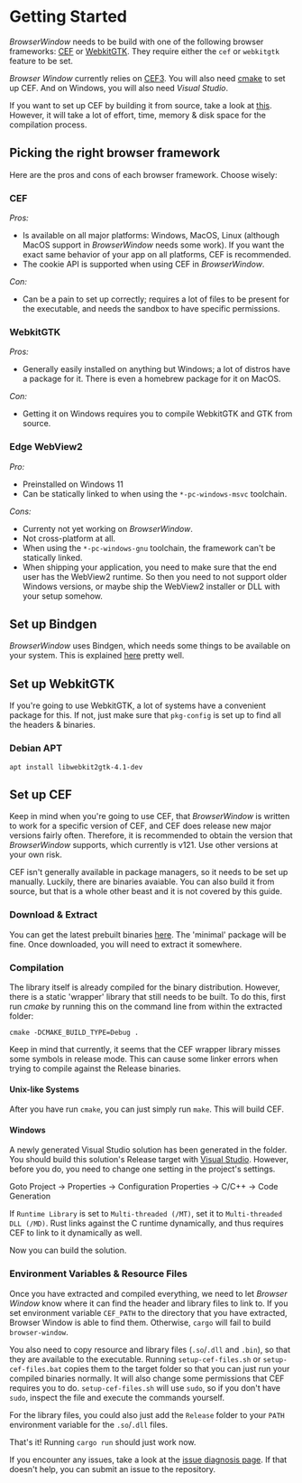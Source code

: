 # Getting Started

_BrowserWindow_ needs to be build with one of the following browser frameworks: [CEF](https://bitbucket.org/chromiumembedded/cef/wiki/Home) or [WebkitGTK](https://www.webkit.org/). They require either the `cef` or `webkitgtk` feature to be set.

_Browser Window_ currently relies on [CEF3](https://bitbucket.org/chromiumembedded/cef/wiki/Home).
You will also need [cmake](https://cmake.org/) to set up CEF.
And on Windows, you will also need _Visual Studio_.

If you want to set up CEF by building it from source, take a look at [this](https://bitbucket.org/chromiumembedded/cef/wiki/MasterBuildQuickStart.md).
However, it will take a lot of effort, time, memory & disk space for the compilation process.

## Picking the right browser framework

Here are the pros and cons of each browser framework. Choose wisely:

### CEF

*Pros:*
* Is available on all major platforms: Windows, MacOS, Linux (although MacOS support in _BrowserWindow_ needs some work).
If you want the exact same behavior of your app on all platforms, CEF is recommended.
* The cookie API is supported when using CEF in _BrowserWindow_.

*Con:*
* Can be a pain to set up correctly; requires a lot of files to be present for the executable, and needs the sandbox to have specific permissions.

### WebkitGTK

*Pros:*
* Generally easily installed on anything but Windows; a lot of distros have a package for it. There
is even a homebrew package for it on MacOS.

*Con:*
* Getting it on Windows requires you to compile WebkitGTK and GTK from source.

### Edge WebView2

*Pro:*
* Preinstalled on Windows 11
* Can be statically linked to when using the `*-pc-windows-msvc` toolchain.

*Cons:*
* Currenty not yet working on _BrowserWindow_.
* Not cross-platform at all.
* When using the `*-pc-windows-gnu` toolchain, the framework can't be statically linked.
* When shipping your application, you need to make sure that the end user has the WebView2 runtime.
So then you need to not support older Windows versions, or maybe ship the WebView2 installer or DLL
with your setup somehow.

## Set up Bindgen

_BrowserWindow_ uses Bindgen,  which needs some things to be available on your system.
This is explained [here](https://rust-lang.github.io/rust-bindgen/requirements.html) pretty well.

## Set up WebkitGTK

If you're going to use WebkitGTK, a lot of systems have a convenient package for this. If not, just
make sure that `pkg-config` is set up to find all the headers & binaries.

### Debian APT

`apt install libwebkit2gtk-4.1-dev`

## Set up CEF

Keep in mind when you're going to use CEF, that _BrowserWindow_ is written to work for a specific version of CEF, and CEF does release new major versions fairly often. Therefore, it is recommended to
obtain the version that _BrowserWindow_ supports, which currently is v121. Use other versions at
your own risk.

CEF isn't generally available in package managers, so it needs to be set up manually. Luckily, there are binaries avaiable. You can also build it from source, but that is a whole other beast and it is
not covered by this guide.

### Download & Extract

You can get the latest prebuilt binaries [here](https://cef-builds.spotifycdn.com/index.html).
The 'minimal' package will be fine.
Once downloaded, you will need to extract it somewhere.

### Compilation

The library itself is already compiled for the binary distribution. However, there is a static 'wrapper' library that still needs to be built.
To do this, first run _cmake_ by running this on the command line from within the extracted folder:
```
cmake -DCMAKE_BUILD_TYPE=Debug .
```
Keep in mind that currently, it seems that the CEF wrapper library misses some symbols in release mode. This can cause some linker errors when trying to compile against the Release binaries.

#### Unix-like Systems

After you have run `cmake`, you can just simply run `make`. This will build CEF.

#### Windows

A newly generated Visual Studio solution has been generated in the folder.
You should build this solution's Release target with [Visual Studio](https://visualstudio.microsoft.com/vs/).
However, before you do, you need to change one setting in the project's settings.

Goto Project -> Properties -> Configuration Properties -> C/C++ -> Code Generation

If `Runtime Library` is set to `Multi-threaded (/MT)`, set it to `Multi-threaded DLL (/MD)`.
Rust links against the C runtime dynamically, and thus requires CEF to link to it dynamically as well.

Now you can build the solution.

### Environment Variables & Resource Files

Once you have extracted and compiled everything, we need to let _Browser Window_ know where it can find the header and library files to link to.
If you set environment variable `CEF_PATH` to the directory that you have extracted, Browser Window is able to find them.
Otherwise, `cargo` will fail to build `browser-window`.

You also need to copy resource and library files (`.so`/`.dll` and `.bin`), so that they are available to the executable.
Running `setup-cef-files.sh` or `setup-cef-files.bat` copies them to the target
folder so that you can just run your compiled binaries normally.
It will also change some permissions that CEF requires you to do.
`setup-cef-files.sh` will use `sudo`, so if you don't have `sudo`, inspect the file and execute the commands yourself.

For the library files, you could also just add the `Release` folder to your `PATH` environment variable for the `.so`/`.dll` files.

That's it!
Running `cargo run` should just work now.

If you encounter any issues, take a look at the [issue diagnosis page](https://github.com/bamilab/browser-window/blob/master/docs/ISSUE-DIAGNOSIS.md).
If that doesn't help, you can submit an issue to the repository.